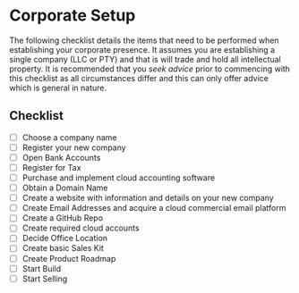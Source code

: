 # Corporate Setup
The following checklist details the items that need to be performed when establishing your corporate presence. It assumes you are establishing a single company (LLC or PTY) and that is will trade and hold all intellectual property. It is recommended that you *seek advice* prior to commencing with this checklist as all circumstances differ and this can only offer advice which is general in nature.

## Checklist
* [ ] Choose a company name
* [ ] Register your new company
* [ ] Open Bank Accounts
* [ ] Register for Tax
* [ ] Purchase and implement cloud accounting software
* [ ] Obtain a Domain Name
* [ ] Create a website with information and details on your new company
* [ ] Create Email Addresses and acquire a cloud commercial email platform
* [ ] Create a GitHub Repo
* [ ] Create required cloud accounts
* [ ] Decide Office Location
* [ ] Create basic Sales Kit
* [ ] Create Product Roadmap
* [ ] Start Build
* [ ] Start Selling